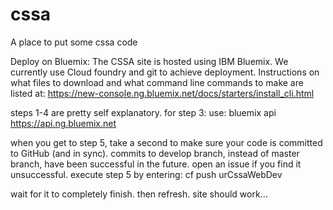 # cssa
A place to put some cssa code



Deploy on Bluemix:
  The CSSA site is hosted using IBM Bluemix. We currently use Cloud foundry and git to achieve deployment.
  Instructions on what files to download and what command line commands to make are listed at: https://new-console.ng.bluemix.net/docs/starters/install_cli.html
  
  steps 1-4 are pretty self explanatory.
    for step 3: use: bluemix api https://api.ng.bluemix.net
  
  when you get to step 5, take a second to make sure your code is committed to GitHub (and in sync). 
    commits to develop branch, instead of master branch, have been successful in the future. 
      open an issue if you find it unsuccessful.
  execute step 5 by entering: cf push urCssaWebDev
  
  wait for it to completely finish. then refresh. site should work...

